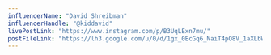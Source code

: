 ```yaml
---
influencerName: "David Shreibman"
influencerHandle: "@kiddavid"
livePostLink: "https://www.instagram.com/p/B3UqLExn7mu/"
postFileLink: "https://lh3.google.com/u/0/d/1gx_0EcGq6_NaiT4pO8V_1aXLbW4_p14Q"
---
```


